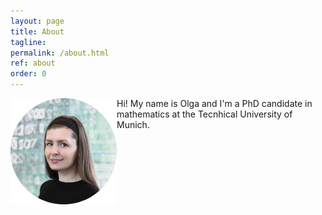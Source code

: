 ```yaml
---
layout: page
title: About
tagline: 
permalink: /about.html
ref: about
order: 0
---
```


<img align="left" src="assets/images/olga3.jpg" width="170" height="170" id="hp">
Hi! My name is Olga and I'm a PhD candidate in mathematics at the Tecnhical University of Munich.
<br>
<br>
<br>
<br>
<br>










<!---
[Go to the Home Page]({{ '/' | absolute_url }})
![image](/assets/images/numbers14.jpg)
-->
